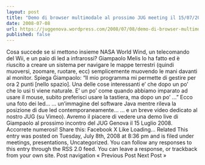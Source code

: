 ```yaml
---
layout: post
title: "Demo di browser multimodale al prossimo JUG meeting il 15/07/2008"
date: 2008-07-08
url: https://juggenova.wordpress.com/2008/07/08/demo-di-browser-multimodale-al-prossimo-jug-meeting-il-15072008/
published: false 
---
```


Cosa succede se si mettono insieme NASA World Wind, un telecomando del Wii, e un paio di led a infrarossi? Giampaolo Melis lo ha fatto ed è riuscito a creare un sistema per navigare le mappe terrestri (quindi muoversi, zoomare, ruotare, ecc) semplicemente muovendo le mani davanti al monitor. Spiega Giampaolo: “Il mio programma mi permette di gestire per ora 2 punti [nello spazio]. Una delle cose interessanti e’ che dopo un po’ che lo usi ti viene naturale. E’ un po’ come quando abbiamo imparato ad usare il mouse, subito preferisci usare la tastiera, ma dopo un po’ …” Ecco una foto dei led… … un’immagine del software Java mentre rileva la posizione di due led contemporaneamente… … e un breve video dedicato al nostro JUG (su Vimeo). Avremo il piacere di vedere una demo live di Giampaolo al prossimo incontro del JUG Genova il 15 Luglio 2008. Accorrete numerosi! Share this: Facebook X Like Loading... Related This entry was posted on Tuesday, July 8th, 2008 at 8:36 pm and is filed under meetings, presentations, Uncategorized. You can follow any responses to this entry through the RSS 2.0 feed. You can leave a response, or trackback from your own site. Post navigation « Previous Post Next Post »
